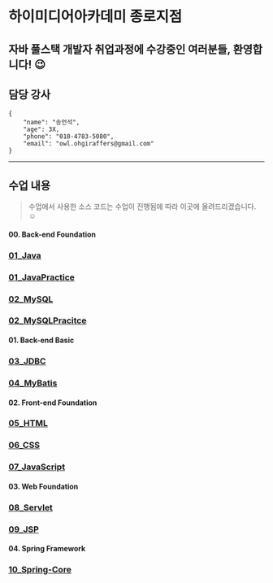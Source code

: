 # 하이미디어아카데미 종로지점
## 자바 풀스택 개발자 취업과정에 수강중인 여러분들, 환영합니다! :wink:
## 담당 강사
```
{
    "name": "송언석",
    "age": 3X,
    "phone": "010-4783-5080",
    "email": "owl.ohgiraffers@gmail.com"
}
```

---
## 수업 내용
> 수업에서 사용한 소스 코드는 수업이 진행됨에 따라 이곳에 올려드리겠습니다. :relaxed:
#### 00. Back-end Foundation
### [01_Java](https://github.com/20240617-himedia-jongro/01_Java.git)
### [01_JavaPractice](https://github.com/20240617-himedia-jongro/01_JavaPractice)
### [02_MySQL](https://github.com/20240617-himedia-jongro/02_MySQL)
### [02_MySQLPracitce](https://github.com/20240617-himedia-jongro/02_MySQLPracitce)

#### 01. Back-end Basic
### [03_JDBC](https://github.com/20240617-himedia-jongro/03_JDBC)
### [04_MyBatis](https://github.com/20240617-himedia-jongro/04_MyBatis)

#### 02. Front-end Foundation
### [05_HTML](https://github.com/20240617-himedia-jongro/05_HTML)
### [06_CSS](https://github.com/20240617-himedia-jongro/06_CSS)
### [07_JavaScript](https://github.com/20240617-himedia-jongro/07_JavaScript)

#### 03. Web Foundation
### [08_Servlet](https://github.com/20240617-himedia-jongro/08_Servlet)
### [09_JSP](https://github.com/20240617-himedia-jongro/09_JSP)

#### 04. Spring Framework
### [10_Spring-Core](https://github.com/20240617-himedia-jongro/10_Spring-Core)
